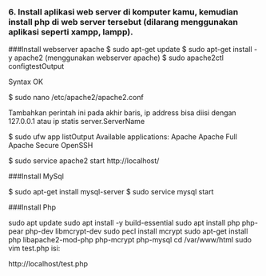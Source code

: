 ###  6. Install aplikasi web server di komputer kamu, kemudian install php di web server tersebut (dilarang menggunakan aplikasi seperti xampp, lampp).

###Install webserver apache
$ sudo apt-get update
$ sudo apt-get install -y apache2 (menggunakan webserver apache)
$ sudo apache2ctl configtestOutput

Syntax OK

$ sudo nano /etc/apache2/apache2.conf

Tambahkan perintah ini pada akhir baris, ip address bisa diisi dengan 127.0.0.1 atau ip statis server.ServerName 

$ sudo ufw app listOutput
Available applications:
  Apache
  Apache Full
  Apache Secure
  OpenSSH

$ sudo service apache2 start
http://localhost/

###Install MySql

$ sudo apt-get install mysql-server
$ sudo service mysql start

###Install Php

sudo apt update
sudo apt install -y build-essential
sudo apt install php php-pear php-dev libmcrypt-dev
sudo pecl install mcrypt
sudo apt-get install php libapache2-mod-php php-mcrypt php-mysql
cd /var/www/html
sudo vim test.php
isi:
	<?php 
		phpinfo(); 
	?>

http://localhost/test.php
